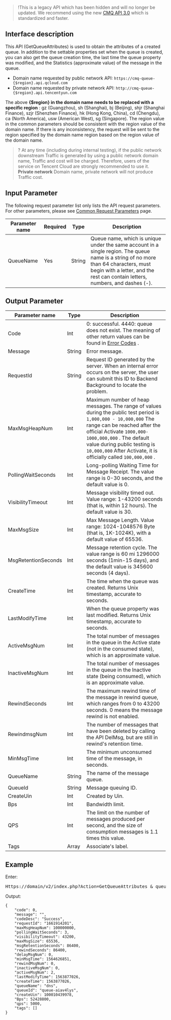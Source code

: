 >!This is a legacy API which has been hidden and will no longer be updated. We recommend using the new [CMQ API 3.0](https://intl.cloud.tencent.com/document/product/406/36408?!editLang=en&!preview) which is standardized and faster.
>
## Interface description

This API (GetQueueAttributes) is used to obtain the attributes of a created queue. In addition to the settable properties set when the queue is created, you can also get the queue creation time, the last time the queue property was modified, and the Statistics (approximate value) of the message in the queue.

- Domain name requested by public network API: `https://cmq-queue-{$region}.api.qcloud.com`
- Domain name requested by private network API: `http://cmq-queue-{$region}.api.tencentyun.com`

The above **{$region} in the domain name needs to be replaced with a specific region** : gz (Guangzhou), sh (Shanghai), bj (Beijing), shjr (Shanghai Finance), szjr (Shenzhen Finance), hk (Hong Kong, China), cd (Chengdu), ca (North America), usw (American West), sg (Singapore). The region value in the common parameters should be consistent with the region value of the domain name. If there is any inconsistency, the request will be sent to the region specified by the domain name region based on the region value of the domain name.

>? At any time (including during internal testing), if the public network downstream Traffic is generated by using a public network domain name, Traffic and cost will be charged. Therefore, users of the service on Tencent Cloud are strongly recommended to use it. **Private network** Domain name, private network will not produce Traffic cost.

## Input Parameter

The following request parameter list only lists the API request parameters. For other parameters, please see [Common Request Parameters](https://intl.cloud.tencent.com/document/product/213/31574) page.

|Parameter name|Required|Type|Description|
|-|-|-|-|
|QueueName|Yes|String|Queue name, which is unique under the same account in a single region. The queue name is a string of no more than 64 characters, must begin with a letter, and the rest can contain letters, numbers, and dashes (-).|

## Output Parameter

|Parameter name|Type|Description|
|-|-|-|
|Code|Int|0: successful. 4440: queue does not exist. The meaning of other return values can be found in [Error Codes](https://intl.cloud.tencent.com/document/product/406/5903) .|
|Message|String|Error message.|
|RequestId|String|Request ID generated by the server. When an internal error occurs on the server, the user can submit this ID to Backend Background to locate the problem.|
|MaxMsgHeapNum|Int|Maximum number of heap messages. The range of values during the public test period is `1,000,000 - 10,000,000` The range can be reached after the official Activate `1000,000-1000,000,000` . The default value during public testing is `10,000,000` After Activate, it is officially called `100,000,000` .|
|PollingWaitSeconds|Int|Long-polling Waiting Time for Message Receipt. The value range is 0-30 seconds, and the default value is 0.|
|VisibilityTimeout|Int|Message visibility timed out. Value range: 1-43200 seconds (that is, within 12 hours). The default value is 30.|
|MaxMsgSize|Int|Max Message Length. Value range: 1024-1048576 Byte (that is, 1K-1024K), with a default value of 65536.|
|MsgRetentionSeconds|Int|Message retention cycle. The value range is 60 mi 1296000 seconds (1min-15 days), and the default value is 345600 seconds (4 days).|
|CreateTime|Int|The time when the queue was created. Returns Unix timestamp, accurate to seconds.|
|LastModifyTime|Int|When the queue property was last modified. Returns Unix timestamp, accurate to seconds.|
|ActiveMsgNum|Int|The total number of messages in the queue in the Active state (not in the consumed state), which is an approximate value.|
|InactiveMsgNum|Int|The total number of messages in the queue in the Inactive state (being consumed), which is an approximate value.|
|RewindSeconds|Int|The maximum rewind time of the message in rewind queue, which ranges from 0 to 43200 seconds. 0 means the message rewind is not enabled.|
|RewindmsgNum|Int|The number of messages that have been deleted by calling the API DelMsg, but are still in rewind's retention time.|
|MinMsgTime|Int|The minimum unconsumed time of the message, in seconds.|
|QueueName|String|The name of the message queue.|
|QueueId|String|Message queuing ID.|
|CreateUin|Int|Created by Uin.|
|Bps|Int|Bandwidth limit.|
|QPS|Int|The limit on the number of messages produced per second, and the size of consumption messages is 1.1 times this value.|
|Tags|Array|Associate's label.|

## Example

Enter:

<pre>Https://domain/v2/index.php?Action=GetQueueAttributes & queueName=test-queue-123 & <<a href="https://intl.cloud.tencent.com/document/product/213/31574">Common Request Parameters</a>></pre>


Output:

```
{
    "code": 0,
    "message": "",
    "codeDesc": "Success",
    "requestId": "1661914201",
    "maxMsgHeapNum": 100000000,
    "pollingWaitSeconds": 3,
    "visibilityTimeout": 43200,
    "maxMsgSize": 65536,
    "msgRetentionSeconds": 86400,
    "rewindSeconds": 86400,
    "delayMsgNum": 0,
    "minMsgTime": 1564626851,
    "rewindMsgNum": 0,
    "inactiveMsgNum": 0,
    "activeMsgNum": 2,
    "lastModifyTime": 1563877026,
    "createTime": 1563877026,
    "queueName": "dns",
    "queueId": "queue-aiav4lys",
    "createUin": 100010439978,
    "Bps": 52428800,
    "qps": 5000,
    "tags": []
}
```
